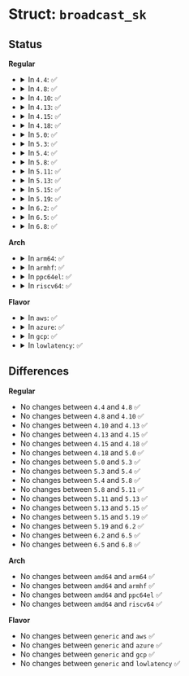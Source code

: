 # Struct: <code>broadcast_sk</code>

## Status
<b>Regular</b>
<ul>
<li>
<details>
<summary>In <code>4.4</code>: ✅</summary>

```c
struct broadcast_sk {
    struct sock *sk;
    struct work_struct work;
};
```
</details>
</li>
<li>
<details>
<summary>In <code>4.8</code>: ✅</summary>

```c
struct broadcast_sk {
    struct sock *sk;
    struct work_struct work;
};
```
</details>
</li>
<li>
<details>
<summary>In <code>4.10</code>: ✅</summary>

```c
struct broadcast_sk {
    struct sock *sk;
    struct work_struct work;
};
```
</details>
</li>
<li>
<details>
<summary>In <code>4.13</code>: ✅</summary>

```c
struct broadcast_sk {
    struct sock *sk;
    struct work_struct work;
};
```
</details>
</li>
<li>
<details>
<summary>In <code>4.15</code>: ✅</summary>

```c
struct broadcast_sk {
    struct sock *sk;
    struct work_struct work;
};
```
</details>
</li>
<li>
<details>
<summary>In <code>4.18</code>: ✅</summary>

```c
struct broadcast_sk {
    struct sock *sk;
    struct work_struct work;
};
```
</details>
</li>
<li>
<details>
<summary>In <code>5.0</code>: ✅</summary>

```c
struct broadcast_sk {
    struct sock *sk;
    struct work_struct work;
};
```
</details>
</li>
<li>
<details>
<summary>In <code>5.3</code>: ✅</summary>

```c
struct broadcast_sk {
    struct sock *sk;
    struct work_struct work;
};
```
</details>
</li>
<li>
<details>
<summary>In <code>5.4</code>: ✅</summary>

```c
struct broadcast_sk {
    struct sock *sk;
    struct work_struct work;
};
```
</details>
</li>
<li>
<details>
<summary>In <code>5.8</code>: ✅</summary>

```c
struct broadcast_sk {
    struct sock *sk;
    struct work_struct work;
};
```
</details>
</li>
<li>
<details>
<summary>In <code>5.11</code>: ✅</summary>

```c
struct broadcast_sk {
    struct sock *sk;
    struct work_struct work;
};
```
</details>
</li>
<li>
<details>
<summary>In <code>5.13</code>: ✅</summary>

```c
struct broadcast_sk {
    struct sock *sk;
    struct work_struct work;
};
```
</details>
</li>
<li>
<details>
<summary>In <code>5.15</code>: ✅</summary>

```c
struct broadcast_sk {
    struct sock *sk;
    struct work_struct work;
};
```
</details>
</li>
<li>
<details>
<summary>In <code>5.19</code>: ✅</summary>

```c
struct broadcast_sk {
    struct sock *sk;
    struct work_struct work;
};
```
</details>
</li>
<li>
<details>
<summary>In <code>6.2</code>: ✅</summary>

```c
struct broadcast_sk {
    struct sock *sk;
    struct work_struct work;
};
```
</details>
</li>
<li>
<details>
<summary>In <code>6.5</code>: ✅</summary>

```c
struct broadcast_sk {
    struct sock *sk;
    struct work_struct work;
};
```
</details>
</li>
<li>
<details>
<summary>In <code>6.8</code>: ✅</summary>

```c
struct broadcast_sk {
    struct sock *sk;
    struct work_struct work;
};
```
</details>
</li>
</ul>
<b>Arch</b>
<ul>
<li>
<details>
<summary>In <code>arm64</code>: ✅</summary>

```c
struct broadcast_sk {
    struct sock *sk;
    struct work_struct work;
};
```
</details>
</li>
<li>
<details>
<summary>In <code>armhf</code>: ✅</summary>

```c
struct broadcast_sk {
    struct sock *sk;
    struct work_struct work;
};
```
</details>
</li>
<li>
<details>
<summary>In <code>ppc64el</code>: ✅</summary>

```c
struct broadcast_sk {
    struct sock *sk;
    struct work_struct work;
};
```
</details>
</li>
<li>
<details>
<summary>In <code>riscv64</code>: ✅</summary>

```c
struct broadcast_sk {
    struct sock *sk;
    struct work_struct work;
};
```
</details>
</li>
</ul>
<b>Flavor</b>
<ul>
<li>
<details>
<summary>In <code>aws</code>: ✅</summary>

```c
struct broadcast_sk {
    struct sock *sk;
    struct work_struct work;
};
```
</details>
</li>
<li>
<details>
<summary>In <code>azure</code>: ✅</summary>

```c
struct broadcast_sk {
    struct sock *sk;
    struct work_struct work;
};
```
</details>
</li>
<li>
<details>
<summary>In <code>gcp</code>: ✅</summary>

```c
struct broadcast_sk {
    struct sock *sk;
    struct work_struct work;
};
```
</details>
</li>
<li>
<details>
<summary>In <code>lowlatency</code>: ✅</summary>

```c
struct broadcast_sk {
    struct sock *sk;
    struct work_struct work;
};
```
</details>
</li>
</ul>

## Differences
<b>Regular</b>
<ul>
<li>
No changes between <code>4.4</code> and <code>4.8</code> ✅
</li>
<li>
No changes between <code>4.8</code> and <code>4.10</code> ✅
</li>
<li>
No changes between <code>4.10</code> and <code>4.13</code> ✅
</li>
<li>
No changes between <code>4.13</code> and <code>4.15</code> ✅
</li>
<li>
No changes between <code>4.15</code> and <code>4.18</code> ✅
</li>
<li>
No changes between <code>4.18</code> and <code>5.0</code> ✅
</li>
<li>
No changes between <code>5.0</code> and <code>5.3</code> ✅
</li>
<li>
No changes between <code>5.3</code> and <code>5.4</code> ✅
</li>
<li>
No changes between <code>5.4</code> and <code>5.8</code> ✅
</li>
<li>
No changes between <code>5.8</code> and <code>5.11</code> ✅
</li>
<li>
No changes between <code>5.11</code> and <code>5.13</code> ✅
</li>
<li>
No changes between <code>5.13</code> and <code>5.15</code> ✅
</li>
<li>
No changes between <code>5.15</code> and <code>5.19</code> ✅
</li>
<li>
No changes between <code>5.19</code> and <code>6.2</code> ✅
</li>
<li>
No changes between <code>6.2</code> and <code>6.5</code> ✅
</li>
<li>
No changes between <code>6.5</code> and <code>6.8</code> ✅
</li>
</ul>
<b>Arch</b>
<ul>
<li>
No changes between <code>amd64</code> and <code>arm64</code> ✅
</li>
<li>
No changes between <code>amd64</code> and <code>armhf</code> ✅
</li>
<li>
No changes between <code>amd64</code> and <code>ppc64el</code> ✅
</li>
<li>
No changes between <code>amd64</code> and <code>riscv64</code> ✅
</li>
</ul>
<b>Flavor</b>
<ul>
<li>
No changes between <code>generic</code> and <code>aws</code> ✅
</li>
<li>
No changes between <code>generic</code> and <code>azure</code> ✅
</li>
<li>
No changes between <code>generic</code> and <code>gcp</code> ✅
</li>
<li>
No changes between <code>generic</code> and <code>lowlatency</code> ✅
</li>
</ul>
